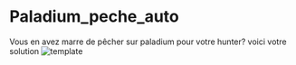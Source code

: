 # Paladium_peche_auto
Vous en avez marre de pêcher sur paladium pour votre hunter? voici votre solution
![template](https://github.com/Julien-ABADIE/Paladium_peche_auto/assets/145547169/d461eb3b-d676-4f79-a8a5-ea18d9181db4)
